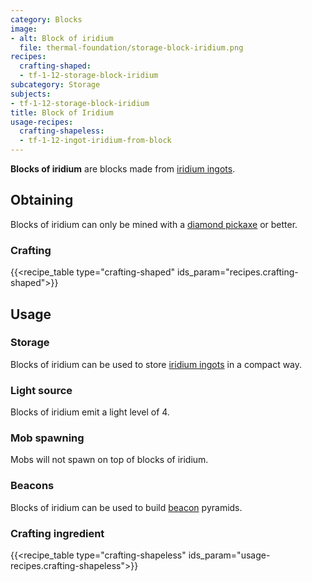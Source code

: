 ```yaml
---
category: Blocks
image:
- alt: Block of iridium
  file: thermal-foundation/storage-block-iridium.png
recipes:
  crafting-shaped:
  - tf-1-12-storage-block-iridium
subcategory: Storage
subjects:
- tf-1-12-storage-block-iridium
title: Block of Iridium
usage-recipes:
  crafting-shapeless:
  - tf-1-12-ingot-iridium-from-block
---
```


**Blocks of iridium** are blocks made from [iridium ingots](../iridium-ingot/).


Obtaining
---------

Blocks of iridium can only be mined with a [diamond
pickaxe](https://minecraft.gamepedia.com/Pickaxe) or better.

### Crafting
{{<recipe_table type="crafting-shaped" ids_param="recipes.crafting-shaped">}}


Usage
-----

### Storage
Blocks of iridium can be used to store [iridium ingots](../iridium-ingot/) in
a compact way.

### Light source
Blocks of iridium emit a light level of 4.

### Mob spawning
Mobs will not spawn on top of blocks of iridium.

### Beacons
Blocks of iridium can be used to build
[beacon](https://minecraft.gamepedia.com/Beacon) pyramids.

### Crafting ingredient
{{<recipe_table type="crafting-shapeless" ids_param="usage-recipes.crafting-shapeless">}}
